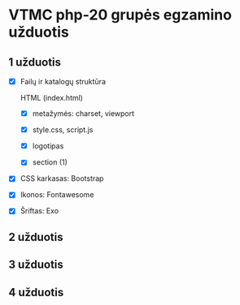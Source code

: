 # VTMC php-20 grupės egzamino užduotis

## 1 užduotis

- [x] Failų ir katalogų struktūra

  HTML (index.html)

  - [x] metažymės: charset, viewport
  - [x] style.css, script.js
  - [x] logotipas
  - [x] section (1)


- [x] CSS karkasas: Bootstrap
- [x] Ikonos: Fontawesome
- [x] Šriftas: Exo

### 


## 2 užduotis

## 3 užduotis

## 4 užduotis